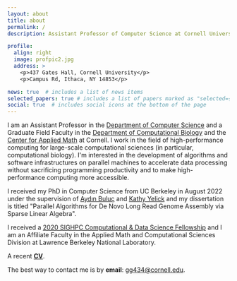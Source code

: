 ```yaml
---
layout: about
title: about
permalink: /
description: Assistant Professor of Computer Science at Cornell University | she/her

profile:
  align: right
  image: profpic2.jpg
  address: >
    <p>437 Gates Hall, Cornell University</p>
    <p>Campus Rd, Ithaca, NY 14853</p>

news: true  # includes a list of news items
selected_papers: true # includes a list of papers marked as "selected={true}"
social: true  # includes social icons at the bottom of the page
---
```


<!--and a member of the [PASSION Lab](https://passion.lbl.gov/), the [BeBOp Group](https://bebop.cs.berkeley.edu/), and the [Performance and Algorithms Research (PAR) Group](https://crd.lbl.gov/departments/computer-science/par/members/students/giulia-guidi/). Giulia received her M.Sc. and B.Sc. in Biomedical Engineering from [Politecnico di Milano](http://polimi.it/en).-->

I am an Assistant Professor in the [Department of Computer Science](https://cis.cornell.edu/) and a Graduate Field Faculty in the [Department of Computational Biology](https://gradschool.cornell.edu/academics/fields-of-study/field/computational-biology/) and the [Center for Applied Math](https://www.cam.cornell.edu/cam) at Cornell.
I work in the field of high-performance computing for large-scale computational sciences (in particular, computational biology). I'm interested in the development of algorithms and software infrastructures on parallel machines to accelerate data processing without sacrificing programming productivity and to make high-performance computing more accessible.
<!-- 
**I am recruiting [PhD students](https://www.cs.cornell.edu/phd/admissions) at [Cornell University](https://www.cs.cornell.edu/) with some background in parallel programming and interest in high-performance computing for computational sciences.** If you are a prospective PhD student, please read [the students page](https://giuliaguidi.github.io/students/).  -->

I received my PhD in Computer Science from UC Berkeley in August 2022 under the supervision of [Aydın Buluç](http://people.eecs.berkeley.edu/~aydin/) and [Kathy Yelick](https://people.eecs.berkeley.edu/~yelick/) and my dissertation is titled "Parallel Algorithms for De Novo Long Read Genome Assembly via Sparse Linear Algebra". 
<!--You can read about it [here](https://www2.eecs.berkeley.edu/Pubs/TechRpts/2022/EECS-2022-196.html) and watch the defense recording [here](https://www.youtube.com/watch?v=pMDICvkA5zw). -->

I received a [2020 SIGHPC Computational & Data Science Fellowship](https://www.sighpc.org/for-your-career/fellowships/2020-fellowship-winners?fbclid=IwAR2N8swtCYgNH3phRmrFtASSC42b4oN5joG1l5XHFSdnkMY6U4HvZt3olLE) and I am an Affiliate Faculty in the Applied Math and Computational Sciences Division at Lawrence Berkeley National Laboratory.

A recent **[CV](https://drive.google.com/file/d/1DmJgPIFg6S-B0bqvqWFUmrmk6czYVmy5/view?usp=sharing)**.
<!--and the Tl;dr version of my **[Research Statement](https://drive.google.com/file/d/1_HVC4HkkyBMqUx8AiTHeyjgwlSdYG3j6/view?usp=sharing)**.-->

The best way to contact me is by **email**: gg434@cornell.edu.

<!--, and my [academic genealogy tree](https://academictree.org/computerscience/tree.php?pid=864537&pnodecount=15&cnodecount=5&fontsize=1).-->

<!-- Put your address / P.O. box / other info right below your picture. You can also disable any these elements by editing `profile` property of the YAML header of your `_pages/about.md`. Edit `_bibliography/papers.bib` and Jekyll will render your [publications page](/al-folio/publications/) automatically. -->
<!-- 
Link to your social media connections, too. This theme is set up to use [Font Awesome icons](http://fortawesome.github.io/Font-Awesome/){:target="\_blank"} and [Academicons](https://jpswalsh.github.io/academicons/){:target="\_blank"}, like the ones below. Add your Facebook, Twitter, LinkedIn, Google Scholar, or just disable all of them. -->
